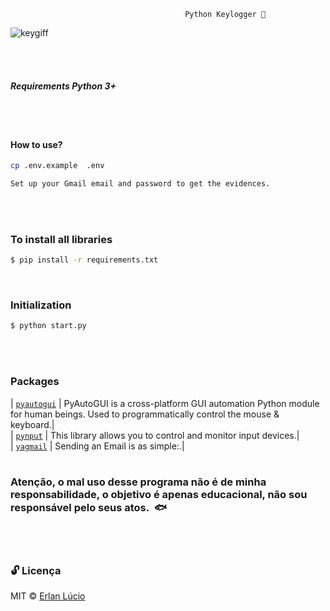                                            Python Keylogger 👀
                                            

![keygiff](https://user-images.githubusercontent.com/66112497/84585124-b6d75180-ade2-11ea-9aa3-e54248e9cae9.gif)

<br><br> 


##### Requirements Python 3+
<br><br> 


#### How to use?

```sh
cp .env.example  .env
```

```sh
Set up your Gmail email and password to get the evidences.
```
<br><br> 


 
### To install all libraries
```sh
$ pip install -r requirements.txt
```
<br>


### Initialization 

```sh
$ python start.py
```
<br><br> 



### Packages
| [`pyautogui`](https://github.com/psf/requests) | PyAutoGUI is a cross-platform GUI automation Python module for human beings. Used to programmatically control the mouse & keyboard.|<br>
| [`pynput`](https://pypi.org/project/pynput/) | This library allows you to control and monitor input devices.|<br>
| [`yagmail`](https://pypi.org/project/yagmail/) | Sending an Email is as simple:.|
<br><br> 


### Atenção, o mal uso desse programa não é de minha responsabilidade, o objetivo é apenas educacional, não sou responsável pelo seus atos.  🐟
<br><br> 


### 🔓 Licença 
MIT © [Erlan Lúcio](https://www.linkedin.com/in/erlanlucio)
<br><br> 


